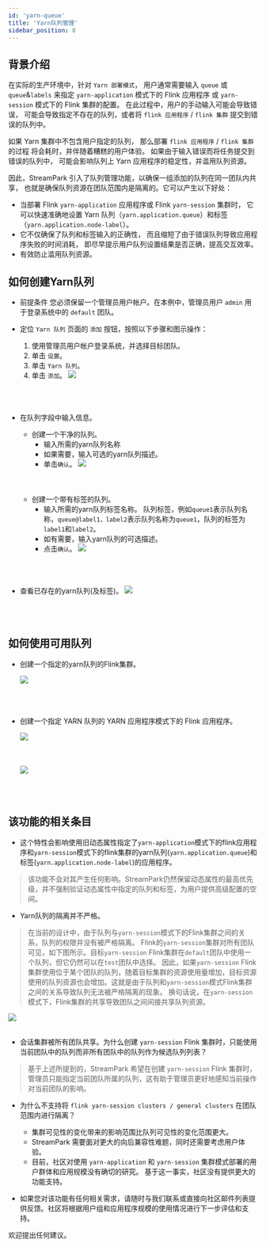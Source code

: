 ```yaml
---
id: 'yarn-queue'
title: 'Yarn队列管理'
sidebar_position: 8
---
```


## 背景介绍

在实际的生产环境中，针对 `Yarn 部署模式`，
用户通常需要输入 `queue` 或 `queue`&`labels` 来指定
`yarn-application` 模式下的 Flink 应用程序
或 `yarn-session` 模式下的 Flink 集群的配置。
在此过程中，用户的手动输入可能会导致错误，
可能会导致指定不存在的队列，或者将 `flink 应用程序` / `flink 集群` 
提交到错误的队列中。

如果 Yarn 集群中不包含用户指定的队列，
那么部署 `flink 应用程序` / `flink 集群` 的过程
将会耗时，并伴随着糟糕的用户体验。
如果由于输入错误而将任务提交到错误的队列中，
可能会影响队列上 Yarn 应用程序的稳定性，并滥用队列资源。

因此，StreamPark 引入了队列管理功能，以确保一组添加的队列在同一团队内共享，
也就是确保队列资源在团队范围内是隔离的。它可以产生以下好处：
- 当部署 Flink `yarn-application` 应用程序或 Flink `yarn-session` 集群时，
它可以快速准确地设置 Yarn 队列（`yarn.application.queue`）和标签（`yarn.application.node-label`）。
- 它不仅确保了队列和标签输入的正确性，
而且缩短了由于错误队列导致应用程序失败的时间消耗，
即尽早提示用户队列设置结果是否正确，提高交互效率。
- 有效防止滥用队列资源。

## 如何创建Yarn队列
- 前提条件
  您必须保留一个管理员用户帐户。在本例中，管理员用户 `admin` 用于登录系统中的 `default` 团队。
- 定位 `Yarn 队列` 页面的 `添加` 按钮，按照以下步骤和图示操作：
  1. 使用管理员用户帐户登录系统，并选择目标团队。
  2. 单击 `设置`。
  3. 单击 `Yarn 队列`。
  4. 单击 `添加`。
  <img src="/doc/image/yarn-queue/flow_to_create.png"/><br></br><br></br>

- 在队列字段中输入信息。
  - 创建一个干净的队列。
    - 输入所需的yarn队列名称
    - 如果需要，输入可选的yarn队列描述。
    - 单击`确认`。
    <img src="/doc/image/yarn-queue/flow_to_type_in_pure_queue.png"/><br></br><br></br>
  - 创建一个带有标签的队列。
    - 输入所需的yarn队列标签名称。
      队列标签，例如`queue1`表示队列名称，`queue@label1，label2`表示队列名称为`queue1`，队列的标签为`label1`和`label2`。
    - 如有需要，输入yarn队列的可选描述。
    - 点击`确认`。
  <img src="/doc/image/yarn-queue/flow_to_type_in_pure_queue_labels.png"/><br></br><br></br>
- 查看已存在的yarn队列(及标签)。
  <img src="/doc/image/yarn-queue/existed_queues.png"/><br></br><br></br>


## 如何使用可用队列

- 创建一个指定的yarn队列的Flink集群。
  
  <img src="/doc/image/yarn-queue/available_queues_when_creating_cluster.png"/><br></br><br></br>

- 创建一个指定 YARN 队列的 YARN 应用程序模式下的 Flink 应用程序。

  <img src="/doc/image/yarn-queue/use_yarn_app_mode_to_create_application.png"/><br></br><br></br>
  <img src="/doc/image/yarn-queue/available_queues_when_creating_application.png"/><br></br><br></br>


## 该功能的相关条目

- 这个特性会影响使用旧动态属性指定了`yarn-application`模式下的flink应用程序和`yarn-session`模式下的flink集群的yarn队列(`yarn.application.queue`)和标签(`yarn.application.node-label`)的应用程序。  
> 该功能不会对其产生任何影响。StreamPark仍然保留动态属性的最高优先级，并不强制验证动态属性中指定的队列和标签，为用户提供高级配置的空间。

- Yarn队列的隔离并不严格。
> 在当前的设计中，由于队列与`yarn-session`模式下的Flink集群之间的关系，队列的权限并没有被严格隔离。
> Flink的`yarn-session`集群对所有团队可见，如下图所示。目标`yarn-session` Flink集群在`default`团队中使用一个队列，但它仍然可以在`test`团队中选择。
> 因此，如果`yarn-session` Flink集群使用位于某个团队的队列，随着目标集群的资源使用量增加，目标资源使用的队列资源也会增加。这就是由于队列和`yarn-session`模式Flink集群之间的关系导致队列无法被严格隔离的现象。
> 换句话说，在`yarn-session`模式下，Flink集群的共享导致团队之间间接共享队列资源。

  <img src="/doc/image/yarn-queue/use_yarn_session_mode_to_create_application.png"/><br></br>

- 会话集群被所有团队共享。为什么创建 `yarn-session` Flink 集群时，只能使用当前团队中的队列而非所有团队中的队列作为候选队列列表？
> 基于上述所提到的，StreamPark 希望在创建 `yarn-session` Flink 集群时，管理员只能指定当前团队所属的队列，这有助于管理员更好地感知当前操作对当前团队的影响。

- 为什么不支持将 `flink yarn-session clusters / general clusters` 在团队范围内进行隔离？
  - 集群可见性的变化带来的影响范围比队列可见性的变化范围更大。
  - StreamPark 需要面对更大的向后兼容性难题，同时还需要考虑用户体验。
  - 目前，社区对使用 `yarn-application` 和 `yarn-session` 集群模式部署的用户群体和应用规模没有确切的研究。
    基于这一事实，社区没有提供更大的功能支持。

- 如果您对该功能有任何相关需求，请随时与我们联系或直接向社区邮件列表提供反馈。社区将根据用户组和应用程序规模的使用情况进行下一步评估和支持。

欢迎提出任何建议。
